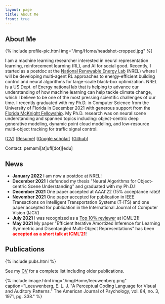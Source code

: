 ```yaml
---
layout: page
title: About Me
front: true
---
```



## About Me

{%
    include profile-pic.html
    img="/img/Home/headshot-cropped.jpg"
%}

I am a machine learning researcher interested in neural representation learning, reinforcement learning (RL), and AI for social good. Recently, I started as a postdoc at the [National Renewable Energy Lab](https://www.nrel.gov/) (NREL) where I will be developing multi-agent RL approaches to energy-efficient building control and neural algorithms for large-scale black-box optimization. NREL is a US Dept. of Energy national lab that is helping to advance our understanding of how machine learning can help tackle climate change, which I believe to be one of the most pressing scientific challenges of our time. I recently graduated with my Ph.D. in Computer Science from the University of Florida in December 2021 with generous support from the [Florida McKnight Fellowship](http://fefonline.org/mdf.html). My Ph.D. research was on neural scene understanding and spanned topics including: object-centric deep generative modeling, dynamic point cloud modeling, and low-resource multi-object tracking for traffic signal control.

[[CV](pdfs/cv.pdf)] [[Resume](pdfs/resume.pdf)] [[Google scholar](https://scholar.google.com/citations?user=WSU6_r0AAAAJ&hl=en)] [[Github](https://github.com/pemami4911)]

Contact: pemami[at]ufl[dot][edu]


## News

* **January 2022** I am now a postdoc at NREL! 
* **December 2021** I defended my thesis "Neural Algorithms for Object-centric Scene Understanding" and graduated with my Ph.D.!
* **December 2021** One paper accepted at AAAI'22 (15% acceptance rate)!
* **November 2021** One paper accepted for publication in IEEE Transactions on Intelligent Transportation Systems (T-ITS) and one paper accepted for publication in the International Journal of Computer Vision (IJCV)
* **July 2021** I was recognized as a [Top 10% reviewer](https://icml.cc/Conferences/2021/Reviewers) at ICML'21!
* **May 2021** My paper "Efficient Iterative Amortized Inference for Learning Symmetric and Disentangled Multi-Object Representations" has been <span style="color:red">**accepted as a short talk at ICML'21**</span>! 


## Publications

{%
    include pubs.html
%}

See my [CV](pdfs/cv.pdf) for a complete list including older publications.

{%
    include image.html
    img="/img/Home/leeuwenberg.png"
    caption="Leeuwenberg, E. L. J. \"A Perceptual Coding Language for Visual and Auditory Patterns.\" The American Journal of Psychology, vol. 84, no. 3, 1971, pg. 338."
%}
